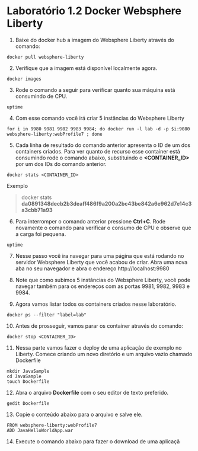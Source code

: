 # Laboratório 1.2 Docker Websphere Liberty

1. Baixe do docker hub a imagem do Websphere Liberty através do comando:
```
docker pull websphere-liberty
```

2. Verifique que a imagem está disponível localmente agora.
```
docker images
```

3. Rode o comando a seguir para verificar quanto sua máquina está consumindo de CPU.
```
uptime
```

4. Com esse comando você irá criar 5 instâncias do Websphere Liberty
```
for i in 9980 9981 9982 9983 9984; do docker run -l lab -d -p $i:9080  websphere-liberty:webProfile7 ; done
```

5. Cada linha de resultado do comando anterior apresenta o ID de um dos containers criados. Para ver quanto de recurso esse container está consumindo rode o comando abaixo, substituindo o **<CONTAINER_ID>** por um dos IDs do comando anterior.
```
docker stats <CONTAINER_ID>
```
Exemplo
> docker stats **da0891348decb2b3deaff486f9a200a2bc43be842a6e962d7e14c3a3cbb71a93** 

6. Para interromper o comando anterior pressione **Ctrl+C**. Rode novamente o comando para verificar o consumo de CPU e observe que a carga foi pequena.
```
uptime
```
7. Nesse passo você ira navegar para uma página que está rodando no servidor Websphere Liberty que você acabou de criar. Abra uma nova aba no seu navegador e abra o endereço http://localhost:9980

8. Note que como subimos 5 instâncias do Websphere Liberty, você pode navegar também para os endereços com as portas 9981, 9982, 9983 e 9984.

9. Agora vamos listar todos os containers criados nesse laboratório.
```
docker ps --filter "label=lab"
```

10. Antes de prosseguir, vamos parar os container através do comando:
```
docker stop <CONTAINER_ID>
```

11. Nessa parte vamos fazer o deploy de uma aplicação de exemplo no Liberty. Comece criando um novo diretório e um arquivo vazio chamado Dockerfile
```
mkdir JavaSample
cd JavaSample
touch Dockerfile
```

12. Abra o arquivo **Dockerfile** com o seu editor de texto preferido.
```
gedit Dockerfile
```

13. Copie o conteúdo abaixo para o arquivo e salve ele.
```
FROM websphere-liberty:webProfile7
ADD JavaHelloWorldApp.war
```

14. Execute o comando abaixo para fazer o download de uma aplicaçã
